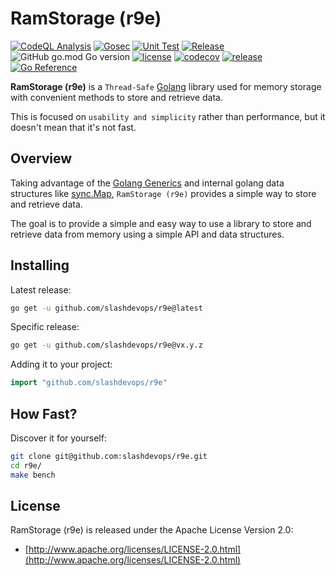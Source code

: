 # RamStorage (r9e)

[![CodeQL Analysis](https://github.com/slashdevops/r9e/actions/workflows/codeql-analysis.yml/badge.svg)](https://github.com/slashdevops/r9e/actions/workflows/codeql-analysis.yml)
[![Gosec](https://github.com/slashdevops/r9e/actions/workflows/gosec.yml/badge.svg)](https://github.com/slashdevops/r9e/actions/workflows/gosec.yml)
[![Unit Test](https://github.com/slashdevops/r9e/actions/workflows/main.yml/badge.svg)](https://github.com/slashdevops/r9e/actions/workflows/main.yml)
[![Release](https://github.com/slashdevops/r9e/actions/workflows/release.yml/badge.svg)](https://github.com/slashdevops/r9e/actions/workflows/release.yml)
![GitHub go.mod Go version](https://img.shields.io/github/go-mod/go-version/slashdevops/r9e?style=plastic)
[![license](https://img.shields.io/github/license/slashdevops/r9e.svg)](https://github.com/slashdevops/r9e/blob/main/LICENSE)
[![codecov](https://codecov.io/gh/slashdevops/r9e/branch/main/graph/badge.svg?token=UNTP5C1P6C)](https://codecov.io/gh/slashdevops/r9e)
[![release](https://img.shields.io/github/release/slashdevops/r9e/all.svg)](https://github.com/slashdevops/r9e/releases)
[![Go Reference](https://pkg.go.dev/badge/github.com/slashdevops/r9e.svg)](https://pkg.go.dev/github.com/slashdevops/r9e)

**RamStorage (r9e)** is a `Thread-Safe` [Golang](https://go.dev/) library used for memory storage with convenient methods to store and retrieve data.

This is focused on `usability and simplicity` rather than performance, but it doesn't mean that it's not fast.

## Overview

Taking advantage of the [Golang Generics](https://go.dev/blog/intro-generics) and internal golang data structures like [sync.Map](https://golang.org/pkg/sync/#Map), `RamStorage (r9e)` provides a simple way to store and retrieve data.

The goal is to provide a simple and easy way to use a library to store and retrieve data from memory using a simple API and data structures.

## Installing

Latest release:

```bash
go get -u github.com/slashdevops/r9e@latest
```

Specific release:

```bash
go get -u github.com/slashdevops/r9e@vx.y.z
```

Adding it to your project:

```go
import "github.com/slashdevops/r9e"
```

## How Fast?

Discover it for yourself:

```bash
git clone git@github.com:slashdevops/r9e.git
cd r9e/
make bench
```

## License

RamStorage (r9e)  is released under the Apache License Version 2.0:

* [http://www.apache.org/licenses/LICENSE-2.0.html](http://www.apache.org/licenses/LICENSE-2.0.html)
